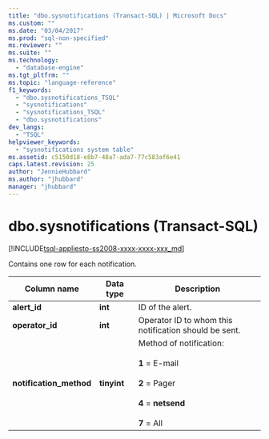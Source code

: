 ```yaml
---
title: "dbo.sysnotifications (Transact-SQL) | Microsoft Docs"
ms.custom: ""
ms.date: "03/04/2017"
ms.prod: "sql-non-specified"
ms.reviewer: ""
ms.suite: ""
ms.technology: 
  - "database-engine"
ms.tgt_pltfrm: ""
ms.topic: "language-reference"
f1_keywords: 
  - "dbo.sysnotifications_TSQL"
  - "sysnotifications"
  - "sysnotifications_TSQL"
  - "dbo.sysnotifications"
dev_langs: 
  - "TSQL"
helpviewer_keywords: 
  - "sysnotifications system table"
ms.assetid: c5150d18-e8b7-48a7-ada7-77c583af6e41
caps.latest.revision: 25
author: "JennieHubbard"
ms.author: "jhubbard"
manager: "jhubbard"
---
```

# dbo.sysnotifications (Transact-SQL)
[!INCLUDE[tsql-appliesto-ss2008-xxxx-xxxx-xxx_md](../../includes/tsql-appliesto-ss2008-xxxx-xxxx-xxx-md.md)]

  Contains one row for each notification.  
  
|Column name|Data type|Description|  
|-----------------|---------------|-----------------|  
|**alert_id**|**int**|ID of the alert.|  
|**operator_id**|**int**|Operator ID to whom this notification should be sent.|  
|**notification_method**|**tinyint**|Method of notification:<br /><br /> **1** = E-mail<br /><br /> **2** = Pager<br /><br /> **4** = **netsend**<br /><br /> **7** = All|  
  
  